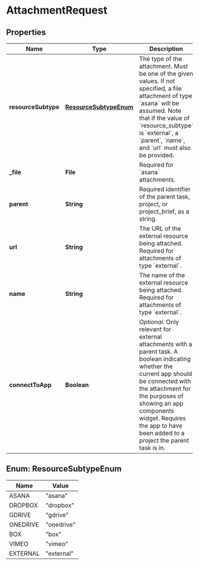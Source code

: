 

# AttachmentRequest


## Properties

| Name | Type | Description | Notes |
|------------ | ------------- | ------------- | -------------|
|**resourceSubtype** | [**ResourceSubtypeEnum**](#ResourceSubtypeEnum) | The type of the attachment. Must be one of the given values. If not specified, a file attachment of type &#x60;asana&#x60; will be assumed. Note that if the value of &#x60;resource_subtype&#x60; is &#x60;external&#x60;, a &#x60;parent&#x60;, &#x60;name&#x60;, and &#x60;url&#x60; must also be provided.  |  [optional] |
|**_file** | **File** | Required for &#x60;asana&#x60; attachments.  |  [optional] |
|**parent** | **String** | Required identifier of the parent task, project, or project_brief, as a string.  |  |
|**url** | **String** | The URL of the external resource being attached. Required for attachments of type &#x60;external&#x60;.  |  [optional] |
|**name** | **String** | The name of the external resource being attached. Required for attachments of type &#x60;external&#x60;.  |  [optional] |
|**connectToApp** | **Boolean** | *Optional*. Only relevant for external attachments with a parent task. A boolean indicating whether the current app should be connected with the attachment for the purposes of showing an app components widget. Requires the app to have been added to a project the parent task is in.  |  [optional] |



## Enum: ResourceSubtypeEnum

| Name | Value |
|---- | -----|
| ASANA | &quot;asana&quot; |
| DROPBOX | &quot;dropbox&quot; |
| GDRIVE | &quot;gdrive&quot; |
| ONEDRIVE | &quot;onedrive&quot; |
| BOX | &quot;box&quot; |
| VIMEO | &quot;vimeo&quot; |
| EXTERNAL | &quot;external&quot; |



